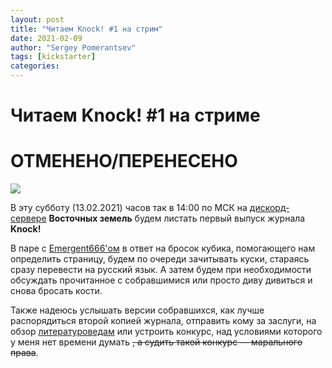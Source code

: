 ```yaml
---
layout: post
title: "Читаем Knock! #1 на стрим"
date: 2021-02-09
author: "Sergey Pomerantsev"
tags: [kickstarter]
categories:
---
```


# Читаем Knock! \#1 на стриме

# ОТМЕНЕНО/ПЕРЕНЕСЕНО

![](/images/_knock1.jpg)

В эту субботу (13.02.2021) часов так в 14:00 по МСК на [дискорд-сервере](https://discord.gg/zZD89nBmEM) **Восточных земель** будем листать первый выпуск журнала **Knock!**

В паре с [Emergent666'ом](https://vk.com/osrtd) в ответ на бросок кубика, помогающего нам определить страницу, будем по очереди зачитывать куски, стараясь сразу перевести на русский язык. А затем будем при необходимости обсуждать прочитанное с собравшимися или просто диву дивиться и снова бросать кости.

Также надеюсь услышать версии собравшихся, как лучше распорядиться второй копией журнала, отправить кому за заслуги, на обзор [литературоведам](https://vk.com/osr_syndrome?w=wall-163106627_2351) или устроить конкурс, над условиями которого у меня нет времени думать ~~, а судить такой конкурс — марального права~~.
